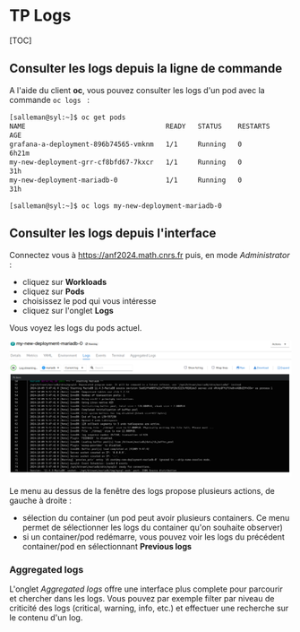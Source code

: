 # TP Logs

[TOC]

## Consulter les logs depuis la ligne de commande

A l'aide du client **oc**, vous pouvez consulter les logs d'un pod avec la commande `oc logs ` : 

```
[salleman@syl:~]$ oc get pods
NAME                                   READY   STATUS    RESTARTS   AGE
grafana-a-deployment-896b74565-vmknm   1/1     Running   0          6h21m
my-new-deployment-grr-cf8bfd67-7kxcr   1/1     Running   0          31h
my-new-deployment-mariadb-0            1/1     Running   0          31h
```

```
[salleman@syl:~]$ oc logs my-new-deployment-mariadb-0  
```

## Consulter les logs depuis l'interface

Connectez vous à https://anf2024.math.cnrs.fr puis, en mode *Administrator* : 
- cliquez sur **Workloads**
- cliquez sur **Pods**
- choisissez le pod qui vous intéresse
- cliquez sur l'onglet **Logs**

Vous voyez les logs du pods actuel.

![Vue des logs](logs1.png "Vue des logs")

Le menu au dessus de la fenêtre des logs propose plusieurs actions, de gauche à droite : 
- sélection du container (un pod peut avoir plusieurs containers. Ce menu permet de sélectionner les logs du container qu'on souhaite observer)
- si un container/pod redémarre, vous pouvez voir les logs du précédent container/pod en sélectionnant **Previous logs** 



### Aggregated logs

L'onglet *Aggregated logs* offre une interface plus complete pour parcourir et chercher dans les logs. Vous pouvez par exemple filter par niveau de criticité des logs (critical, warning, info, etc.) et effectuer une recherche sur le contenu d'un log. 


